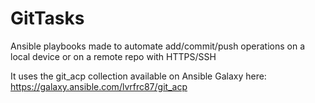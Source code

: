 # GitTasks
Ansible playbooks made to automate add/commit/push operations on a local device or on a remote repo with HTTPS/SSH

It uses the git_acp collection available on Ansible Galaxy here: https://galaxy.ansible.com/lvrfrc87/git_acp
